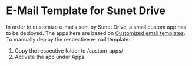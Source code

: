 # E-Mail Template for Sunet Drive
In order to customize e-mails sent by Sunet Drive, a small custom app has to be deployed. The apps here are based on [Customized email templates](https://portal.nextcloud.com/article/customized-email-templates-29.html).
To manually deploy the respective e-mail template:
1. Copy the respective folder to <nextcloud>/custom_apps/<emailapp>
2. Activate the app under Apps
